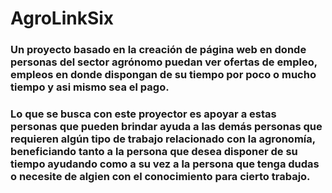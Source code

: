 # AgroLinkSix

### Un proyecto basado en la creación de página web en donde personas del sector agrónomo puedan ver ofertas de empleo, empleos en donde dispongan de su tiempo por poco o mucho tiempo y asi mismo sea el pago.
### Lo que se busca con este proyector es apoyar a estas personas que pueden brindar ayuda a las demás personas que requieren algún tipo de trabajo relacionado con la agronomía, beneficiando tanto a la persona que desea disponer de su tiempo ayudando como a su vez a la persona que tenga dudas o necesite de algien con el conocimiento para cierto trabajo.
